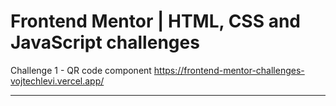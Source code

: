 
# Frontend Mentor | HTML, CSS and JavaScript challenges


Challenge 1 - QR code component
https://frontend-mentor-challenges-vojtechlevi.vercel.app/

<hr>
